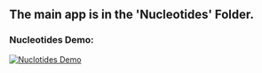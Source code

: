 ## The main app is in the 'Nucleotides' Folder.
### Nucleotides Demo:
[![Nuclotides Demo](https://media.licdn.com/dms/image/v2/D5622AQFbNhe7I8MXZA/feedshare-shrink_2048_1536/feedshare-shrink_2048_1536/0/1696264011788?e=1728518400&v=beta&t=qlgFRvNYIweknr48L9aGnsWB8ZGyQTnz-Lm6jyNmy9U)](https://www.linkedin.com/feed/update/urn:li:activity:7114646935419985920/)
